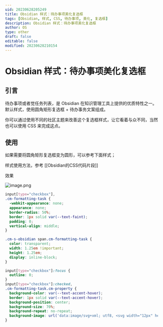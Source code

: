 ```yaml
---
uid: 20230628205249
title: Obsidian 样式：待办事项美化复选框
tags: [Obsidian, 样式, CSS, 待办事项, 美化, 复选框]
description: Obsidian 样式：待办事项美化复选框
author: OS
type: other
draft: false
editable: false
modified: 20230628210154
---
```


# Obsidian 样式：待办事项美化复选框

## 引言

待办事项或者觉任务列表，是 Obsidian 在知识管理工具上提供的优质特性之一。默认样式，使用圆角矩形复选框 + 待办事务文案组成。

你可以通过使用不同的社区主题来改善这个复选框样式，让它看着与众不同，当然也可以使用 CSS 来完成这点。

## 使用

如果需要将圆角矩形复选框变为圆形，可以参考下面样式；

样式使用方法，参考 [[Obsidian的CSS代码片段]]

效果

![image.png](https://cdn.pkmer.cn/images/20230628210132.png!pkmer)

```CSS
input[type="checkbox"],
.cm-formatting-task {
  -webkit-appearance: none;
  appearance: none;
  border-radius: 50%;
  border: 1px solid var(--text-faint);
  padding: 0;
  vertical-align: middle;
}

.cm-s-obsidian span.cm-formatting-task {
  color: transparent;
  width: 1.25em !important;
  height: 1.25em;
  display: inline-block;
}

input[type="checkbox"]:focus {
  outline: 0;
}
input[type="checkbox"]:checked,
.cm-formatting-task.cm-property {
  background-color: var(--text-accent-hover);
  border: 1px solid var(--text-accent-hover);
  background-position: center;
  background-size: 70%;
  background-repeat: no-repeat;
  background-image: url('data:image/svg+xml; utf8, <svg width="12px" height="10px" viewBox="0 0 12 8" version="1.1" xmlns="http://www.w3.org/2000/svg" xmlns:xlink="http://www.w3.org/1999/xlink"><g stroke="none" stroke-width="1" fill="none" fill-rule="evenodd"><g transform="translate(-4.000000, -6.000000)" fill="%23ffffff"><path d="M8.1043257,14.0367999 L4.52468714,10.5420499 C4.32525014,10.3497722 4.32525014,10.0368095 4.52468714,9.8424863 L5.24777413,9.1439454 C5.44721114,8.95166768 5.77142411,8.95166768 5.97086112,9.1439454 L8.46638057,11.5903727 L14.0291389,6.1442083 C14.2285759,5.95193057 14.5527889,5.95193057 14.7522259,6.1442083 L15.4753129,6.84377194 C15.6747499,7.03604967 15.6747499,7.35003511 15.4753129,7.54129009 L8.82741268,14.0367999 C8.62797568,14.2290777 8.3037627,14.2290777 8.1043257,14.0367999"></path></g></g></svg>');
}
```